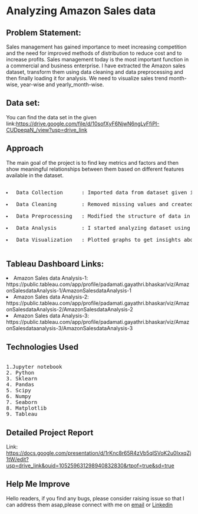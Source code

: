 # Analyzing Amazon Sales data
## Problem Statement:

<p>Sales management has gained importance to meet increasing competition and the need for improved methods of distribution to reduce cost and to increase profits. Sales management today is the most important function in a commercial and business enterprise. I have extracted the Amazon sales dataset, transform them using data cleaning and data preprocessing and then finally loading it for analysis. We need to visualize sales trend  month-wise, year-wise and yearly_month-wise. </p>


## Data set:
You can find the data set in the given link:https://drive.google.com/file/d/10sofXyF6NjwN6ngLyFfiPI-CUDpeqaN_/view?usp=drive_link

## Approach 
<p>The main goal of the project is to find key metrics and factors and then show meaningful relationships between them based on different features available in the dataset.</p>
<pre> 
<li> Data Collection      : Imported data from dataset given in the project using Pandas library. </li>
<li> Data Cleaning        : Removed missing values and created new features as per insights. </li>
<li> Data Preprocessing   : Modified the structure of data in order to make it more understandable and suitable and convenient for statistical analysis. </li>
<li> Data Analysis        : I started analyzing dataset using Pandas,Numpy,Matplotlib and Seaborn. </li>
<li> Data Visualization   : Plotted graphs to get insights about dependent and independent variables. Also used Tableau for data visulization. </li>
</pre>

## Tableau Dashboard Links:
 <li> Amazon Sales data Analysis-1:
  https://public.tableau.com/app/profile/padamati.gayathri.bhaskar/viz/AmazonSalesdataAnalysis-1/AmazonSalesdataAnalysis-1 
 <li> Amazon Sales data Analysis-2:
  https://public.tableau.com/app/profile/padamati.gayathri.bhaskar/viz/AmazonSalesdataAnalysis-2/AmazonSalesdataAnalysis-2 
 <li> Amazon Sales data Analysis-3:
  https://public.tableau.com/app/profile/padamati.gayathri.bhaskar/viz/AmazonSalesdataanalysis-3/AmazonSalesdataAnalysis-3
  
## Technologies Used
<pre> 
1.Jupyter notebook
2. Python 
3. Sklearn
4. Pandas
5. Scipy
6. Numpy
7. Seaborn
8. Matplotlib
9. Tableau
</pre>

##  Detailed Project Report

Link: https://docs.google.com/presentation/d/1rKnc8r65R4zVb5qISVoK2u0IxxqZj1tW/edit?usp=drive_link&ouid=105259631298940832830&rtpof=true&sd=true

## Help Me Improve
<p> Hello readers, if you find any bugs, please consider raising issue so that I can address them asap,please connect with me on
<a href="mailto:bhaskarpadamati112@gmail.com">email</a> or
<a href="https://www.linkedin.com/in/gayathri-bhaskar-padamati-78552a148/">Linkedin</a>
